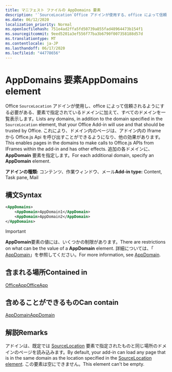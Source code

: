 ```yaml
---
title: マニフェスト ファイルの AppDomains 要素
description: '`SourceLocation`Office アドインが使用する、office によって信頼される必要がある、要素で指定されているドメインに加えて、すべてのドメインを一覧表示します。'
ms.date: 06/12/2020
localization_priority: Normal
ms.openlocfilehash: 751e4ad2ffa5fd50739a855fad48964473b154f1
ms.sourcegitcommit: 9eed5201a3ef556f77ba3b6790f007358188d57d
ms.translationtype: MT
ms.contentlocale: ja-JP
ms.lasthandoff: 06/17/2020
ms.locfileid: "44778656"
---
```

# <a name="appdomains-element"></a><span data-ttu-id="f8276-103">AppDomains 要素</span><span class="sxs-lookup"><span data-stu-id="f8276-103">AppDomains element</span></span>

<span data-ttu-id="f8276-104">Office `SourceLocation` アドインが使用し、office によって信頼されるようにする必要がある、要素で指定されているドメインに加えて、すべてのドメインを一覧表示します。</span><span class="sxs-lookup"><span data-stu-id="f8276-104">Lists any domains, in addition to the domain specified in the `SourceLocation` element, that your Office Add-in will use and that should be trusted by Office.</span></span> <span data-ttu-id="f8276-105">これにより、ドメイン内のページは、アドイン内の Iframe から Office.js Api を呼び出すことができるようになり、他の効果があります。</span><span class="sxs-lookup"><span data-stu-id="f8276-105">This enables pages in the domains to make calls to Office.js APIs from IFrames within the add-in and has other effects.</span></span> <span data-ttu-id="f8276-106">追加の各ドメインに、**AppDomain** 要素を指定します。</span><span class="sxs-lookup"><span data-stu-id="f8276-106">For each additional domain, specify an **AppDomain** element.</span></span>

 <span data-ttu-id="f8276-107">**アドインの種類:** コンテンツ、作業ウィンドウ、メール</span><span class="sxs-lookup"><span data-stu-id="f8276-107">**Add-in type:** Content, Task pane, Mail</span></span>

## <a name="syntax"></a><span data-ttu-id="f8276-108">構文</span><span class="sxs-lookup"><span data-stu-id="f8276-108">Syntax</span></span>

```XML
<AppDomains>
    <AppDomain>AppDomain1</AppDomain>
    <AppDomain>AppDomain2</AppDomain>
</AppDomains>
```

> [!IMPORTANT]
> <span data-ttu-id="f8276-109">**AppDomain**要素の値には、いくつかの制限があります。</span><span class="sxs-lookup"><span data-stu-id="f8276-109">There are restrictions on what can be the value of a **AppDomain** element.</span></span> <span data-ttu-id="f8276-110">詳細については、「 [AppDomain](appdomain.md)」を参照してください。</span><span class="sxs-lookup"><span data-stu-id="f8276-110">For more information, see [AppDomain](appdomain.md).</span></span>

## <a name="contained-in"></a><span data-ttu-id="f8276-111">含まれる場所</span><span class="sxs-lookup"><span data-stu-id="f8276-111">Contained in</span></span>

[<span data-ttu-id="f8276-112">OfficeApp</span><span class="sxs-lookup"><span data-stu-id="f8276-112">OfficeApp</span></span>](officeapp.md)

## <a name="can-contain"></a><span data-ttu-id="f8276-113">含めることができるもの</span><span class="sxs-lookup"><span data-stu-id="f8276-113">Can contain</span></span>

[<span data-ttu-id="f8276-114">AppDomain</span><span class="sxs-lookup"><span data-stu-id="f8276-114">AppDomain</span></span>](appdomain.md)

## <a name="remarks"></a><span data-ttu-id="f8276-115">解説</span><span class="sxs-lookup"><span data-stu-id="f8276-115">Remarks</span></span>

<span data-ttu-id="f8276-116">アドインは、既定では [SourceLocation](sourcelocation.md) 要素で指定されたものと同じ場所のドメインのページを読み込みます。</span><span class="sxs-lookup"><span data-stu-id="f8276-116">By default, your add-in can load any page that is in the same domain as the location specified in the [SourceLocation element](sourcelocation.md).</span></span> <span data-ttu-id="f8276-117">この要素は空にできません。</span><span class="sxs-lookup"><span data-stu-id="f8276-117">This element can't be empty.</span></span>
